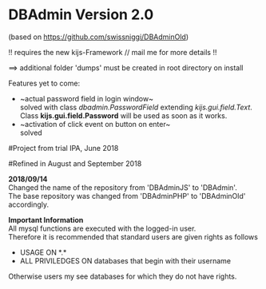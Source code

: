 # DBAdmin Version 2.0

(based on https://github.com/swissniggi/DBAdminOld)

!! requires the new kijs-Framework // mail me for more details !!

==> additional folder 'dumps' must be created in root directory on install

Features yet to come:

- ~actual password field in login window~<br />solved with class _dbadmin.PasswordField_ extending _kijs.gui.field.Text_.<br />Class __kijs.gui.field.Password__ will be used as soon as it works.
- ~activation of click event on button on enter~<br />solved

#Project from trial IPA, June 2018

#Refined in August and September 2018

__2018/09/14__<br />
Changed the name of the repository from 'DBAdminJS' to 'DBAdmin'.</br>
The base repository was changed from 'DBAdminPHP' to 'DBAdminOld' accordingly.

__Important Information__<br />
All mysql functions are executed with the logged-in user.<br />
Therefore it is recommended that standard users are given rights as follows<br />
- USAGE ON \*.\*<br />
- ALL PRIVILEDGES ON databases that begin with their username

Otherwise users my see databases for which they do not have rights.
